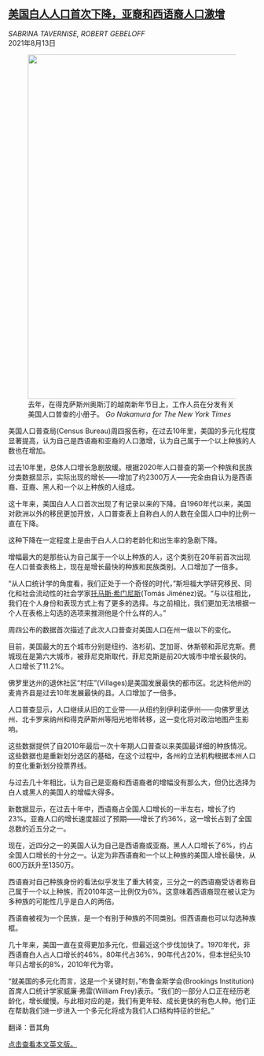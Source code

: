 <!--1628827621000-->
[美国白人人口首次下降，亚裔和西语裔人口激增](https://cn.nytimes.com/usa/20210813/census-demographics-asian-hispanic/)
------

<address>SABRINA TAVERNISE, ROBERT GEBELOFF</address><time pudate="2021-08-13 12:01:42" datetime="2021-08-13 12:01:42">2021年8月13日</time><figure class="article-span-photo"><img src="https://images.weserv.nl/?url=static01.nyt.com/images/2021/08/12/us/12census-briefing-setup-1/12census-briefing-setup-1-master1050.jpg" width="1050" height="700"><figcaption>去年，在得克萨斯州奥斯汀的越南新年节日上，工作人员在分发有关美国人口普查的小册子。 <cite>Go Nakamura for The New York Times</cite></figcaption></figure><section class="article-body"><p>美国人口普查局(Census Bureau)周四报告称，在过去10年里，美国的多元化程度显著提高，认为自己是西语裔和亚裔的人口激增，认为自己属于一个以上种族的人数也在增加。</p><p>过去10年里，总体人口增长急剧放缓。根据2020年人口普查的第一个种族和民族分类数据显示，实际出现的增长——增加了约2300万人——完全由自认为是西语裔、亚裔、黑人和一个以上种族的人组成。</p><p>这十年来，美国白人人口首次出现了有记录以来的下降。自1960年代以来，美国对欧洲以外的移民更加开放，人口普查表上自称白人的人数在全国人口中的比例一直在下降。</p><p>这种下降在一定程度上是由于白人人口的老龄化和出生率的急剧下降。</p><p>增幅最大的是那些认为自己属于一个以上种族的人，这个类别在20年前首次出现在人口普查表格上，现在是增长最快的种族和民族类别。人口增加了一倍多。</p><p>“从人口统计学的角度看，我们正处于一个奇怪的时代，”斯坦福大学研究移民、同化和社会流动性的社会学家<a rel="noopener noreferrer" target="_blank" href="https://sociology.stanford.edu/people/tom%C3%A1s-r-jim%C3%A9nez" title="Link: https://sociology.stanford.edu/people/tom%C3%A1s-r-jim%C3%A9nez">托马斯·希门尼斯</a>(Tomás Jiménez)说。“与以往相比，我们在个人身份和表现方式上有了更多的选择。与之前相比，我们更加无法根据一个人在表格上勾选的选项来推测他是个什么样的人。”</p><p>周四公布的数据首次描述了此次人口普查对美国人口在州一级以下的变化。</p><p>目前，美国最大的五个城市分别是纽约、洛杉矶、芝加哥、休斯顿和菲尼克斯。费城现在是第六大城市，被菲尼克斯取代，菲尼克斯是前20大城市中增长最快的。人口增长了11.2%。</p><p>佛罗里达州的退休社区“村庄”(Villages)是美国发展最快的都市区。北达科他州的麦肯齐县是过去10年发展最快的县。人口增加了一倍多。</p><p>人口普查显示，人口继续从旧的工业带——从纽约到伊利诺伊州——向佛罗里达州、北卡罗来纳州和得克萨斯州等阳光地带转移，这一变化将对政治地图产生影响。</p><p>这些数据提供了自2010年最后一次十年期人口普查以来美国最详细的种族情况。这些数据也是重新划分选区的基础，在这个过程中，各州的立法机构根据本州人口的变化重新划分投票界线。</p><p>与过去几十年相比，认为自己是亚裔和西语裔者的增幅没有那么大，但仍比选择为白人或黑人的美国人的增幅大得多。</p><p>新数据显示，在过去十年中，西语裔占全国人口增长的一半左右，增长了约23%。亚裔人口的增长速度超过了预期——增长了约36%，这一增长占到了全国总数的近五分之一。</p><p>现在，近四分之一的美国人认为自己是西语裔或亚裔。黑人人口增长了6%，约占全国人口增长的十分之一。认定为非西语裔和一个以上种族的美国人增长最快，从600万跃升至1350万。</p><p>西语裔对自己种族身份的看法似乎发生了重大转变，三分之一的西语裔受访者称自己属于一个以上种族，而2010年这一比例仅为6%。这意味着西语裔现在被认定为多种族的可能性几乎是白人的两倍。</p><p>西语裔被视为一个民族，是一个有别于种族的不同类别。但西语裔也可以勾选种族框。</p><p>几十年来，美国一直在变得更加多元化，但最近这个步伐加快了。1970年代，非西语裔白人占人口增长的46%，80年代占36%，90年代占20%，但本世纪头10年只占增长的8%，2010年代为零。</p><p>“就美国的多元化而言，这是一个关键时刻，”布鲁金斯学会(Brookings Institution)首席人口统计学家威廉·弗雷(William Frey)表示。“我们的一部分人口正在经历老龄化，增长缓慢。与此相对应的是，我们有更年轻、成长更快的有色人种。他们正在帮助我们进一步进入一个多元化将成为我们人口结构特征的世纪。”</p></section><footer class="author-info"><p>翻译：晋其角</p><p><a rel="nofollow" target="_blank" href="https://www.nytimes.com/live/2021/08/12/us/census-results-data/census-demographics-asian-hispanic">点击查看本文英文版。</a></p></footer>
